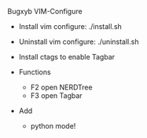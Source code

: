 Bugxyb VIM-Configure

* Install vim configure: ./install.sh
* Uninstall vim configure: ./uninstall.sh
* Install ctags to enable Tagbar

* Functions
    * F2 open NERDTree
    * F3 open Tagbar

* Add
    * python mode!
